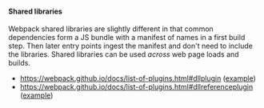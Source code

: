 #### Shared libraries

Webpack shared libraries are slightly different in that common dependencies form
a JS bundle with a manifest of names in a first build step. Then later entry
points ingest the manifest and don't need to include the libraries. Shared
libraries can be used _across_ web page loads and builds.

<!-- MarkdownTOC autolink=true depth=5 bracket=round -->

<!-- /MarkdownTOC -->



* https://webpack.github.io/docs/list-of-plugins.html#dllplugin
  ([example](https://github.com/webpack/webpack/tree/master/examples/dll))
* https://webpack.github.io/docs/list-of-plugins.html#dllreferenceplugin
  ([example](https://github.com/webpack/webpack/tree/master/examples/dll-user))
